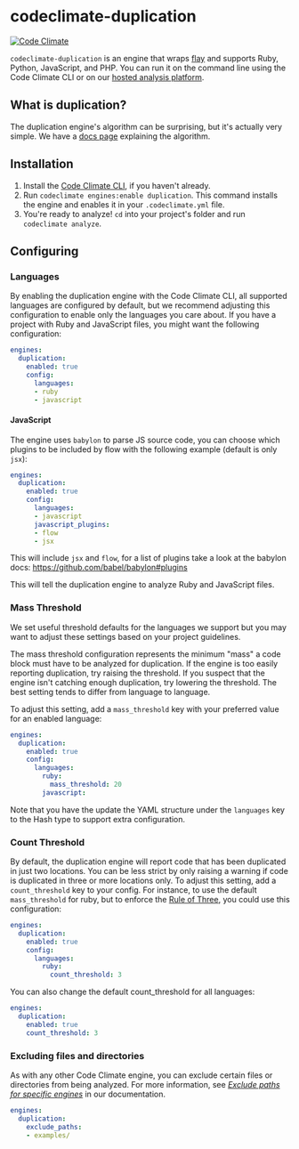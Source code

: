 # codeclimate-duplication

[![Code Climate](https://codeclimate.com/github/codeclimate/codeclimate-duplication/badges/gpa.svg)](https://codeclimate.com/github/codeclimate/codeclimate-duplication)

`codeclimate-duplication` is an engine that wraps [flay] and supports Ruby,
Python, JavaScript, and PHP. You can run it on the command line using the Code
Climate CLI or on our [hosted analysis platform][codeclimate].

## What is duplication?

The duplication engine's algorithm can be surprising, but it's actually very
simple. We have a [docs page][what-is-duplication] explaining the algorithm.

## Installation

1. Install the [Code Climate CLI][cli], if you haven't already.
2. Run `codeclimate engines:enable duplication`. This command installs the
   engine and enables it in your `.codeclimate.yml` file.
3. You're ready to analyze! `cd` into your project's folder and run `codeclimate
   analyze`.

## Configuring

### Languages

By enabling the duplication engine with the Code Climate CLI, all supported
languages are configured by default, but we recommend adjusting this
configuration to enable only the languages you care about. If you have a project
with Ruby and JavaScript files, you might want the following configuration:

```yaml
engines:
  duplication:
    enabled: true
    config:
      languages:
      - ruby
      - javascript
```

#### JavaScript

The engine uses `babylon` to parse JS source code, you can choose which plugins
to be included by flow with the following example (default is only `jsx`):

```yaml
engines:
  duplication:
    enabled: true
    config:
      languages:
      - javascript
      javascript_plugins:
      - flow
      - jsx
```

This will include `jsx` and `flow`, for a list of plugins take a look at the
babylon docs: https://github.com/babel/babylon#plugins

This will tell the duplication engine to analyze Ruby and JavaScript files.

### Mass Threshold

We set useful threshold defaults for the languages we support but you may want
to adjust these settings based on your project guidelines.

The mass threshold configuration represents the minimum "mass" a code block must
have to be analyzed for duplication. If the engine is too easily reporting
duplication, try raising the threshold. If you suspect that the engine isn't
catching enough duplication, try lowering the threshold. The best setting tends
to differ from language to language.

To adjust this setting, add a `mass_threshold` key with your preferred value for
an enabled language:

```yaml
engines:
  duplication:
    enabled: true
    config:
      languages:
        ruby:
          mass_threshold: 20
        javascript:
```

Note that you have the update the YAML structure under the `languages` key to
the Hash type to support extra configuration.

### Count Threshold

By default, the duplication engine will report code that has been duplicated in just two locations. You can be less strict by only raising a warning if code is duplicated in three or more locations only. To adjust this setting, add a `count_threshold` key to your config. For instance, to use the default `mass_threshold` for ruby, but to enforce the [Rule of Three][rule-of-three], you could use this configuration:

```yaml
engines:
  duplication:
    enabled: true
    config:
      languages:
        ruby:
          count_threshold: 3
```

You can also change the default count_threshold for all languages:

```yaml
engines:
  duplication:
    enabled: true
    count_threshold: 3
```

### Excluding files and directories

As with any other Code Climate engine, you can exclude certain files or
directories from being analyzed. For more information, see
[*Exclude paths for specific engines*][exclude-files-engine] in our
documentation.

```yaml
engines:
  duplication:
    exclude_paths:
    - examples/
```

[codeclimate]: https://codeclimate.com/dashboard
[what-is-duplication]: https://docs.codeclimate.com/docs/duplication-concept
[flay]: https://github.com/seattlerb/flay
[cli]: https://github.com/codeclimate/codeclimate
[rule-of-three]: https://en.wikipedia.org/wiki/Rule_of_three_(computer_programming)
[exclude-files-engine]: https://docs.codeclimate.com/docs/excluding-files-and-folders#section-exclude-paths-for-specific-engines
